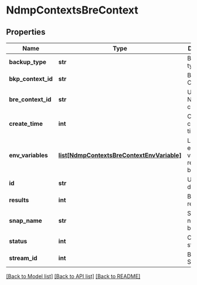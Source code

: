# NdmpContextsBreContext

## Properties
Name | Type | Description | Notes
------------ | ------------- | ------------- | -------------
**backup_type** | **str** | Backup type | [optional] 
**bkp_context_id** | **str** | Backup Context ID | [optional] 
**bre_context_id** | **str** | Unique ID of NDMP BRE context | [optional] 
**create_time** | **int** | Context creation time | [optional] 
**env_variables** | [**list[NdmpContextsBreContextEnvVariable]**](NdmpContextsBreContextEnvVariable.md) | List of environment variables for restartable backup | [optional] 
**id** | **str** | Unique display id. | [optional] 
**results** | **int** | Backup result | [optional] 
**snap_name** | **str** | Snapshot name of backup | [optional] 
**status** | **int** | Context status bits | [optional] 
**stream_id** | **int** | Backup Stream ID | [optional] 

[[Back to Model list]](../README.md#documentation-for-models) [[Back to API list]](../README.md#documentation-for-api-endpoints) [[Back to README]](../README.md)


